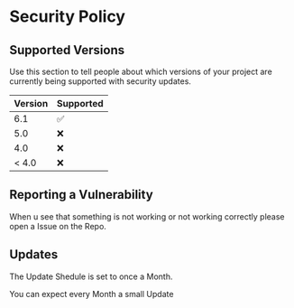 # Security Policy

## Supported Versions

Use this section to tell people about which versions of your project are
currently being supported with security updates.

| Version | Supported          |
| ------- | ------------------ |
| 6.1     | :white_check_mark: |
| 5.0     | :x:                |
| 4.0     | :x:                |
| < 4.0   | :x:                |

## Reporting a Vulnerability

When u see that something is not working or not working correctly please open a Issue on the Repo.

## Updates

The Update Shedule is set to once a Month.

You can expect every Month a small Update 

